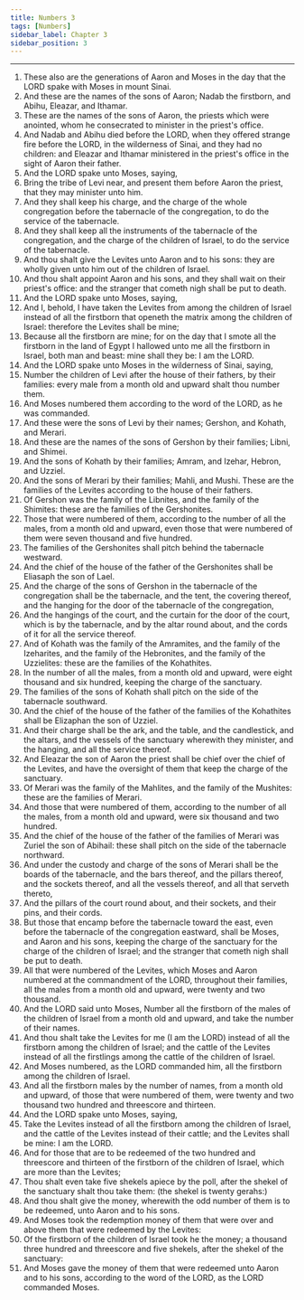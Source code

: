 ```yaml
---
title: Numbers 3
tags: [Numbers]
sidebar_label: Chapter 3
sidebar_position: 3
---
```


---
1. These also are the generations of Aaron and Moses in the day that the LORD spake with Moses in mount Sinai.
2. And these are the names of the sons of Aaron; Nadab the firstborn, and Abihu, Eleazar, and Ithamar.
3. These are the names of the sons of Aaron, the priests which were anointed, whom he consecrated to minister in the priest's office.
4. And Nadab and Abihu died before the LORD, when they offered strange fire before the LORD, in the wilderness of Sinai, and they had no children: and Eleazar and Ithamar ministered in the priest's office in the sight of Aaron their father.
5. And the LORD spake unto Moses, saying,
6. Bring the tribe of Levi near, and present them before Aaron the priest, that they may minister unto him.
7. And they shall keep his charge, and the charge of the whole congregation before the tabernacle of the congregation, to do the service of the tabernacle.
8. And they shall keep all the instruments of the tabernacle of the congregation, and the charge of the children of Israel, to do the service of the tabernacle.
9. And thou shalt give the Levites unto Aaron and to his sons: they are wholly given unto him out of the children of Israel.
10. And thou shalt appoint Aaron and his sons, and they shall wait on their priest's office: and the stranger that cometh nigh shall be put to death.
11. And the LORD spake unto Moses, saying,
12. And I, behold, I have taken the Levites from among the children of Israel instead of all the firstborn that openeth the matrix among the children of Israel: therefore the Levites shall be mine;
13. Because all the firstborn are mine; for on the day that I smote all the firstborn in the land of Egypt I hallowed unto me all the firstborn in Israel, both man and beast: mine shall they be: I am the LORD.
14. And the LORD spake unto Moses in the wilderness of Sinai, saying,
15. Number the children of Levi after the house of their fathers, by their families: every male from a month old and upward shalt thou number them.
16. And Moses numbered them according to the word of the LORD, as he was commanded.
17. And these were the sons of Levi by their names; Gershon, and Kohath, and Merari.
18. And these are the names of the sons of Gershon by their families; Libni, and Shimei.
19. And the sons of Kohath by their families; Amram, and Izehar, Hebron, and Uzziel.
20. And the sons of Merari by their families; Mahli, and Mushi. These are the families of the Levites according to the house of their fathers.
21. Of Gershon was the family of the Libnites, and the family of the Shimites: these are the families of the Gershonites.
22. Those that were numbered of them, according to the number of all the males, from a month old and upward, even those that were numbered of them were seven thousand and five hundred.
23. The families of the Gershonites shall pitch behind the tabernacle westward.
24. And the chief of the house of the father of the Gershonites shall be Eliasaph the son of Lael.
25. And the charge of the sons of Gershon in the tabernacle of the congregation shall be the tabernacle, and the tent, the covering thereof, and the hanging for the door of the tabernacle of the congregation,
26. And the hangings of the court, and the curtain for the door of the court, which is by the tabernacle, and by the altar round about, and the cords of it for all the service thereof.
27. And of Kohath was the family of the Amramites, and the family of the Izeharites, and the family of the Hebronites, and the family of the Uzzielites: these are the families of the Kohathites.
28. In the number of all the males, from a month old and upward, were eight thousand and six hundred, keeping the charge of the sanctuary.
29. The families of the sons of Kohath shall pitch on the side of the tabernacle southward.
30. And the chief of the house of the father of the families of the Kohathites shall be Elizaphan the son of Uzziel.
31. And their charge shall be the ark, and the table, and the candlestick, and the altars, and the vessels of the sanctuary wherewith they minister, and the hanging, and all the service thereof.
32. And Eleazar the son of Aaron the priest shall be chief over the chief of the Levites, and have the oversight of them that keep the charge of the sanctuary.
33. Of Merari was the family of the Mahlites, and the family of the Mushites: these are the families of Merari.
34. And those that were numbered of them, according to the number of all the males, from a month old and upward, were six thousand and two hundred.
35. And the chief of the house of the father of the families of Merari was Zuriel the son of Abihail: these shall pitch on the side of the tabernacle northward.
36. And under the custody and charge of the sons of Merari shall be the boards of the tabernacle, and the bars thereof, and the pillars thereof, and the sockets thereof, and all the vessels thereof, and all that serveth thereto,
37. And the pillars of the court round about, and their sockets, and their pins, and their cords.
38. But those that encamp before the tabernacle toward the east, even before the tabernacle of the congregation eastward, shall be Moses, and Aaron and his sons, keeping the charge of the sanctuary for the charge of the children of Israel; and the stranger that cometh nigh shall be put to death.
39. All that were numbered of the Levites, which Moses and Aaron numbered at the commandment of the LORD, throughout their families, all the males from a month old and upward, were twenty and two thousand.
40. And the LORD said unto Moses, Number all the firstborn of the males of the children of Israel from a month old and upward, and take the number of their names.
41. And thou shalt take the Levites for me (I am the LORD) instead of all the firstborn among the children of Israel; and the cattle of the Levites instead of all the firstlings among the cattle of the children of Israel.
42. And Moses numbered, as the LORD commanded him, all the firstborn among the children of Israel.
43. And all the firstborn males by the number of names, from a month old and upward, of those that were numbered of them, were twenty and two thousand two hundred and threescore and thirteen.
44. And the LORD spake unto Moses, saying,
45. Take the Levites instead of all the firstborn among the children of Israel, and the cattle of the Levites instead of their cattle; and the Levites shall be mine: I am the LORD.
46. And for those that are to be redeemed of the two hundred and threescore and thirteen of the firstborn of the children of Israel, which are more than the Levites;
47. Thou shalt even take five shekels apiece by the poll, after the shekel of the sanctuary shalt thou take them: (the shekel is twenty gerahs:)
48. And thou shalt give the money, wherewith the odd number of them is to be redeemed, unto Aaron and to his sons.
49. And Moses took the redemption money of them that were over and above them that were redeemed by the Levites:
50. Of the firstborn of the children of Israel took he the money; a thousand three hundred and threescore and five shekels, after the shekel of the sanctuary:
51. And Moses gave the money of them that were redeemed unto Aaron and to his sons, according to the word of the LORD, as the LORD commanded Moses.